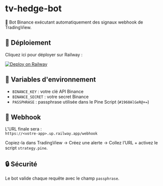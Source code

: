 # tv-hedge-bot

🤖 Bot Binance exécutant automatiquement des signaux webhook de TradingView.

## 🚀 Déploiement

Cliquez ici pour déployer sur Railway :

[![Deploy on Railway](https://railway.app/button.svg)](https://railway.app/new)

## 🔧 Variables d'environnement

- `BINANCE_KEY` : votre clé API Binance
- `BINANCE_SECRET` : votre secret Binance
- `PASSPHRASE` : passphrase utilisée dans le Pine Script (`#1960AlGeR@+=`)

## 📡 Webhook

L'URL finale sera :  
`https://<votre-app>.up.railway.app/webhook`

Copiez-la dans TradingView → Créez une alerte → Collez l’URL + activez le script `strategy.pine`.

## 🔒 Sécurité

Le bot valide chaque requête avec le champ `passphrase`.

